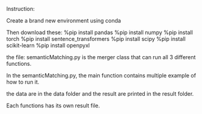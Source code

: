 Instruction:

Create a brand new environment using conda

Then download these:
%pip install pandas
%pip install numpy
%pip install torch
%pip install sentence_transformers
%pip install scipy
%pip install scikit-learn
%pip install openpyxl

the file: semanticMatching.py is the merger class that can run all 3 different functions.

In the semanticMatching.py, the main function contains multiple example of how to run it.

the data are in the data folder and the result are printed in the result folder.

Each functions has its own result file.